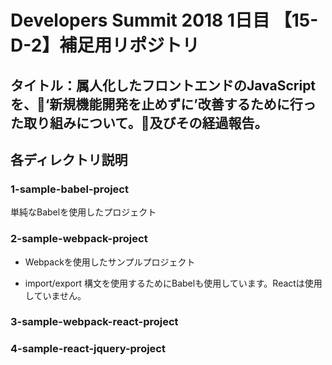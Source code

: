 # Developers Summit 2018 1日目 【15-D-2】補足用リポジトリ

## タイトル：属人化したフロントエンドのJavaScriptを、‘新規機能開発を止めずに’改善するために行った取り組みについて。及びその経過報告。

## 各ディレクトリ説明

### 1-sample-babel-project

単純なBabelを使用したプロジェクト


### 2-sample-webpack-project

 * Webpackを使用したサンプルプロジェクト

 * import/export 構文を使用するためにBabelも使用しています。Reactは使用していません。


### 3-sample-webpack-react-project



### 4-sample-react-jquery-project


